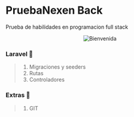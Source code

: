 # PruebaNexen Back
Prueba  de habilidades en programacion full stack

<p align="center">
  <img src="https://cdn.kibrispdr.org/data/1798/welcome-gif-39.gif" alt="Bienvenida">
</p>

### **Laravel** 🚀
> 1. Migraciones y seeders
> 2. Rutas
> 3. Controladores

### **Extras** 🐙
> 1. GIT


